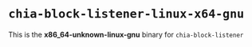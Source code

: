 # `chia-block-listener-linux-x64-gnu`

This is the **x86_64-unknown-linux-gnu** binary for `chia-block-listener` 